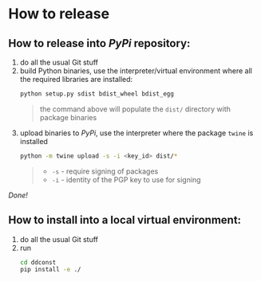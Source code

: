 # How to release

## How to release into *PyPi* repository:
1. do all the usual Git stuff
2. build Python binaries, use the interpreter/virtual environment where all the required libraries are installed:
    ```bash
    python setup.py sdist bdist_wheel bdist_egg
    ```
    > the command above will populate the `dist/` directory with package binaries
3. upload binaries to *PyPi*, use the interpreter where the package `twine` is installed
    ```bash
    python -m twine upload -s -i <key_id> dist/*
    ```
    > - `-s` - require signing of packages
    > - `-i` - identity of the PGP key to use for signing
    
*Done!*

## How to install into a local virtual environment:

1. do all the usual Git stuff
2. run 
    ```bash
    cd ddconst
    pip install -e ./
    ```
